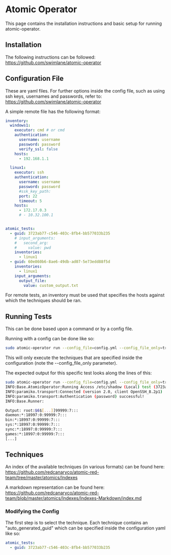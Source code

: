 # Atomic Operator
This page contains the installation instructions and basic setup for running atomic-operator.

## Installation
The following instructions can be followed: https://github.com/swimlane/atomic-operator


## Configuration File
These are yaml files. For further options inside the config file, such as using ssh keys, usernames and passwords, refer to: https://github.com/swimlane/atomic-operator

A simple remote file has the following format:

```yaml
inventory:
  windows1:
    executor: cmd # or cmd
    authentication:
      username: username
      password: password
      verify_ssl: false
    hosts:
      - 192.168.1.1

  linux1:
    executor: ssh
    authentication:
      username: username
      password: password
      #ssk_key_path:
      port: 22
      timeout: 5
    hosts:
      - 172.17.0.3
      # - 10.32.100.1


atomic_tests:
  - guid: 3723ab77-c546-403c-8fb4-bb577033b235
    # input_arguments:
    #   second_arg:
    #     value: pwd
    inventories:
      - linux1
  - guid: 60e860b6-8ae6-49db-ad07-5e73edd88f5d
    inventories:
      - linux1
    input_arguments:
      output_file:
        value: custom_output.txt
```

For remote tests, an inventory must be used that specifies the hosts against which the techniques should be ran. 


## Running Tests
This can be done based upon a command or by a config file. 

Running with a config can be done like so:
```bash
sudo atomic-operator run --config_file=config.yml --config_file_only=true
```

This will only execute the techniques that are specified inside the configuration (note the --config_file_only parameter).


The expected output for this specific test looks along the lines of this:
```bash
sudo atomic-operator run --config_file=config.yml --config_file_only=true 
INFO:Base.AtomicOperator:Running Access /etc/shadow (Local) test (3723ab77-c546-403c-8fb4-bb577033b235) for technique T1003.008
INFO:paramiko.transport:Connected (version 2.0, client OpenSSH_8.2p1)
INFO:paramiko.transport:Authentication (password) successful!
INFO:Base.Runner:

Output: root:$6$[...]]99999:7:::
daemon:*:18997:0:99999:7:::
bin:*:18997:0:99999:7:::
sys:*:18997:0:99999:7:::
sync:*:18997:0:99999:7:::
games:*:18997:0:99999:7:::
[...]
```

## Techniques
An index of the available techniques (in various formats) can be found here: https://github.com/redcanaryco/atomic-red-team/tree/master/atomics/Indexes


A markdown representation can be found here: https://github.com/redcanaryco/atomic-red-team/blob/master/atomics/Indexes/Indexes-Markdown/index.md


### Modifying the Config
The first step is to select the technique. Each technique contains an "auto_generated_guid" which can be specified inside the configuration yaml like so:

```yaml
atomic_tests:
  - guid: 3723ab77-c546-403c-8fb4-bb577033b235
```


